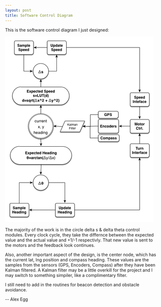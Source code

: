 ```yaml
---
layout: post
title: Software Control Diagram
---
```


This is the software control diagram I just designed:

![Alt text](/public/images/sharknado-control.png)

The majority of the work is in the circle delta s & delta theta control modules. Every clock cycle, they take the differnce between the expected value and the actual value and +1/-1 respectivly. That new value is sent to the motors and the feedback look continues.

Also, another important aspect of the design, is the center node, which has the current lat, lng position and compass heading. These values are the samples from the sensors (GPS, Encoders, Compass) after they have been Kalman filtered. A Kalman filter may be a little overkill for the project and I may switch to something simpiler, like a complimentary filter.

I still need to add in the routines for beacon detection and obstacle avoidance.

-- Alex Egg